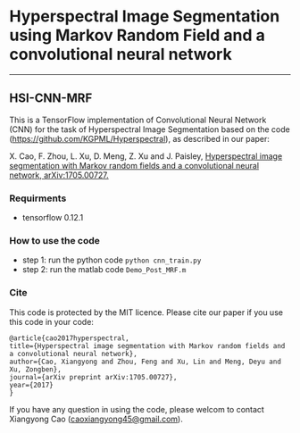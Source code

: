 ﻿
# Hyperspectral Image Segmentation using Markov Random Field and a convolutional neural network 


----------
## **HSI-CNN-MRF**

This is a TensorFlow implementation of Convolutional Neural Network (CNN) for the task of Hyperspectral Image Segmentation based on the code (https://github.com/KGPML/Hyperspectral), as described in our paper: 

X. Cao, F. Zhou, L. Xu, D. Meng, Z. Xu and J. Paisley, [Hyperspectral image segmentation with Markov random fields and a convolutional neural network, arXiv:1705.00727.](https://arxiv.org/pdf/1705.00727.pdf)

### **Requirments**

 - tensorflow 0.12.1

### **How to use the code**
 - step 1: run the python code
 `python cnn_train.py`
 - step 2: run the matlab code 
 `Demo_Post_MRF.m`

### **Cite**
This code is protected by the MIT licence. Please cite our paper if you use this code in your code:

    @article{cao2017hyperspectral,
    title={Hyperspectral image segmentation with Markov random fields and a convolutional neural network},
    author={Cao, Xiangyong and Zhou, Feng and Xu, Lin and Meng, Deyu and Xu, Zongben},
    journal={arXiv preprint arXiv:1705.00727},
    year={2017}
    }
    
If you have any question in using the code, please welcom to contact Xiangyong Cao (caoxiangyong45@gmail.com).


